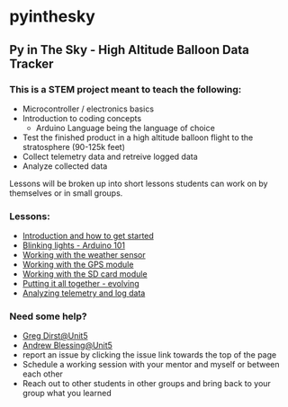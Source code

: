 # pyinthesky

## Py in The Sky - High Altitude Balloon Data Tracker

### This is a STEM project meant to teach the following:

- Microcontroller / electronics basics
- Introduction to coding concepts
  - Arduino Language being the language of choice
- Test the finished product in a high altitude balloon flight to the stratosphere (90-125k feet)
- Collect telemetry data and retreive logged data
- Analyze collected data

Lessons will be broken up into short lessons students can work on by themselves or in small groups. 

### Lessons:

- [Introduction and how to get started](https://github.com/StateFarm-STEM/pyinthesky/tree/main/lesson1#lesson-1-introduction-and-how-to-get-started)
- [Blinking lights - Arduino 101](https://github.com/StateFarm-STEM/pyinthesky/tree/main/lesson2#welcome-to-lesson-2)
- [Working with the weather sensor](https://github.com/StateFarm-STEM/pyinthesky/tree/main/lesson3)
- [Working with the GPS module](https://github.com/StateFarm-STEM/pyinthesky/tree/main/lesson4)
- [Working with the SD card module](https://github.com/StateFarm-STEM/pyinthesky/tree/main/lesson6#lesson-6-storing-the-data)
- [Putting it all together - evolving](https://github.com/StateFarm-STEM/pyinthesky/blob/main/putting-it-all-together/README.md#putting-it-all-together)
- [Analyzing telemetry and log data](https://github.com/StateFarm-STEM/pyinthesky/blob/main/telemetry-analysis/README.md)

### Need some help?

- [Greg Dirst@Unit5](mailto:greg.dirst.nf94@unit5.org)
- [Andrew Blessing@Unit5](mailto:andrew.blessing.jij8@unit5.org)
- report an issue by clicking the issue link towards the top of the page
- Schedule a working session with your mentor and myself or between each other
- Reach out to other students in other groups and bring back to your group what you learned


